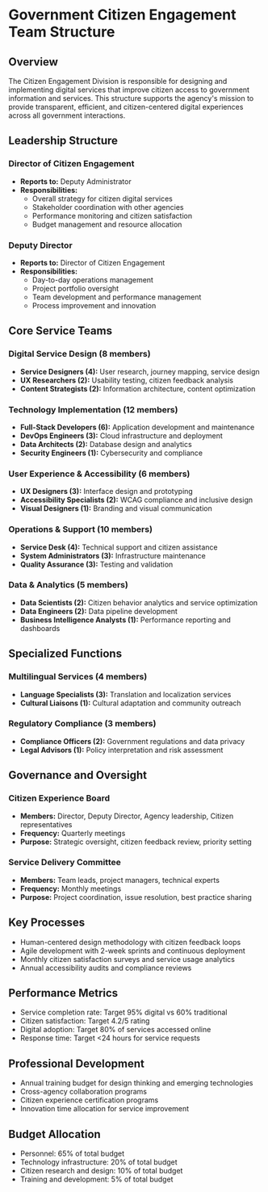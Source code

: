 # Government Citizen Engagement Team Structure

## Overview
The Citizen Engagement Division is responsible for designing and implementing digital services that improve citizen access to government information and services. This structure supports the agency's mission to provide transparent, efficient, and citizen-centered digital experiences across all government interactions.

## Leadership Structure

### Director of Citizen Engagement
- **Reports to:** Deputy Administrator
- **Responsibilities:**
  - Overall strategy for citizen digital services
  - Stakeholder coordination with other agencies
  - Performance monitoring and citizen satisfaction
  - Budget management and resource allocation

### Deputy Director
- **Reports to:** Director of Citizen Engagement
- **Responsibilities:**
  - Day-to-day operations management
  - Project portfolio oversight
  - Team development and performance management
  - Process improvement and innovation

## Core Service Teams

### Digital Service Design (8 members)
- **Service Designers (4):** User research, journey mapping, service design
- **UX Researchers (2):** Usability testing, citizen feedback analysis
- **Content Strategists (2):** Information architecture, content optimization

### Technology Implementation (12 members)
- **Full-Stack Developers (6):** Application development and maintenance
- **DevOps Engineers (3):** Cloud infrastructure and deployment
- **Data Architects (2):** Database design and analytics
- **Security Engineers (1):** Cybersecurity and compliance

### User Experience & Accessibility (6 members)
- **UX Designers (3):** Interface design and prototyping
- **Accessibility Specialists (2):** WCAG compliance and inclusive design
- **Visual Designers (1):** Branding and visual communication

### Operations & Support (10 members)
- **Service Desk (4):** Technical support and citizen assistance
- **System Administrators (3):** Infrastructure maintenance
- **Quality Assurance (3):** Testing and validation

### Data & Analytics (5 members)
- **Data Scientists (2):** Citizen behavior analytics and service optimization
- **Data Engineers (2):** Data pipeline development
- **Business Intelligence Analysts (1):** Performance reporting and dashboards

## Specialized Functions

### Multilingual Services (4 members)
- **Language Specialists (3):** Translation and localization services
- **Cultural Liaisons (1):** Cultural adaptation and community outreach

### Regulatory Compliance (3 members)
- **Compliance Officers (2):** Government regulations and data privacy
- **Legal Advisors (1):** Policy interpretation and risk assessment

## Governance and Oversight

### Citizen Experience Board
- **Members:** Director, Deputy Director, Agency leadership, Citizen representatives
- **Frequency:** Quarterly meetings
- **Purpose:** Strategic oversight, citizen feedback review, priority setting

### Service Delivery Committee
- **Members:** Team leads, project managers, technical experts
- **Frequency:** Monthly meetings
- **Purpose:** Project coordination, issue resolution, best practice sharing

## Key Processes
- Human-centered design methodology with citizen feedback loops
- Agile development with 2-week sprints and continuous deployment
- Monthly citizen satisfaction surveys and service usage analytics
- Annual accessibility audits and compliance reviews

## Performance Metrics
- Service completion rate: Target 95% digital vs 60% traditional
- Citizen satisfaction: Target 4.2/5 rating
- Digital adoption: Target 80% of services accessed online
- Response time: Target <24 hours for service requests

## Professional Development
- Annual training budget for design thinking and emerging technologies
- Cross-agency collaboration programs
- Citizen experience certification programs
- Innovation time allocation for service improvement

## Budget Allocation
- Personnel: 65% of total budget
- Technology infrastructure: 20% of total budget
- Citizen research and design: 10% of total budget
- Training and development: 5% of total budget